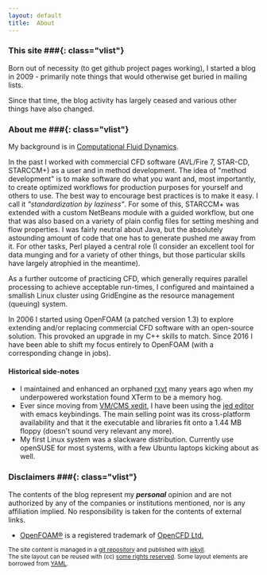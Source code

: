 ```yaml
---
layout: default
title:  About
---
```


### This site ###{: class="vlist"}

Born out of necessity (to get github project pages working), I started
a blog in 2009 - primarily note things that would otherwise get buried
in mailing lists.

Since that time, the blog activity has largely ceased and various
other things have also changed.

### About me ###{: class="vlist"}

My background is in [Computational Fluid
Dynamics](http://en.wikipedia.org/wiki/Computational_fluid_dynamics).

In the past I worked with commercial CFD software (AVL/Fire 7,
STAR-CD, STARCCM+) as a user and in method development.
The idea of "method development" is to make software do what _you_
want and, most importantly, to create optimized workflows for
production purposes for yourself and others to use. The best way to
encourage best practices is to make it easy. I call it
_"standardization by laziness"_.
For some of this, STARCCM+ was extended with a custom NetBeans module
with a guided workflow, but one that was also based on a variety of
plain config files for setting meshing and flow properties. I was
fairly neutral about Java, but the absolutely astounding amount of
code that one has to generate pushed me away from it. For other tasks,
Perl played a central role (I consider an excellent tool for data
munging and for a variety of other things, but those particular skills
have largely atrophied in the meantime).

As a further outcome of practicing CFD, which generally requires
parallel processing to achieve acceptable run-times, I configured and
maintained a smallish Linux cluster using GridEngine as the resource
management (queuing) system.

In 2006 I started using OpenFOAM (a patched version 1.3) to explore
extending and/or replacing commercial CFD software with an open-source
solution. This provoked an upgrade in my C++ skills to match.
Since 2016 I have been able to shift my focus entirely to OpenFOAM
(with a corresponding change in jobs).

#### Historical side-notes

- I maintained and enhanced an orphaned
  [rxvt](http://en.wikipedia.org/wiki/Rxvt) many years ago when my
  underpowered workstation found XTerm to be a memory hog.
- Ever since moving from [VM/CMS xedit](https://en.wikipedia.org/wiki/XEDIT),
  I have been using the [jed editor](https://en.wikipedia.org/wiki/JED_(text_editor))
  with emacs keybindings.
  The main selling point was its cross-platform availability and that it
  the executable and libraries fit onto a 1.44 MB floppy (doesn't sound
  very relevant any more).
- My first Linux system was a slackware distribution.
  Currently use openSUSE for most systems, with a few Ubuntu laptops
  kicking about as well.

### Disclaimers ###{: class="vlist"}

The contents of the blog represent my ***personal*** opinion and are not
authorized by any of the companies or institutions mentioned, nor is any
affiliation implied. No responsibility is taken for the contents of
external links.

- [OpenFOAM&reg;](https://www.openfoam.com/) is a registered trademark
  of [OpenCFD Ltd.](https://www.openfoam.com/about/)

<small class="meta final">
The site content is managed in a
<a href="http://github.com/olesenm/olesenm.github.io">git repository</a>
and published with <a href="http://jekyllrb.com">jekyll</a>.
<br/>The site layout can be reused with (cc)
<a href="http://creativecommons.org/licenses/by-sa/3.0/">some rights reserved</a>.
Some layout elements are borrowed from <a href="http://www.yaml.de/en/">YAML</a>.
</small>

